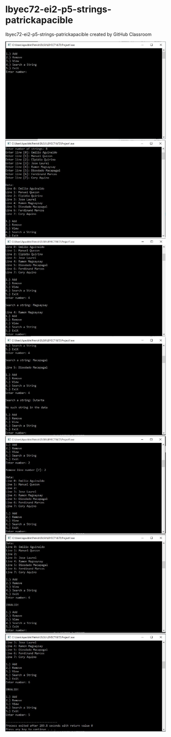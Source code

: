 # lbyec72-ei2-p5-strings-patrickapacible
lbyec72-ei2-p5-strings-patrickapacible created by GitHub Classroom

![](1.JPG)
![](2.JPG)
![](3.JPG)
![](4.JPG)
![](5.JPG)
![](6.JPG)
![](7.JPG)

